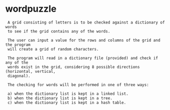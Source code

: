 # wordpuzzle
     A grid consisting of letters is to be checked against a dictionary of words
     to see if the grid contains any of the words.

     The user can input a value for the rows and columns of the grid and the program
     will create a grid of random characters.

     The program will read in a dictionary file (provided) and check if any of the
     words exist in the grid, considering 8 possible directions (horizontal, vertical,
     diagonal).

     The checking for words will be performed in one of three ways:

     a) when the dictionary list is kept in a linked list.
     b) when the dictionary list is kept in a tree.
     c) when the dictionary list is kept in a hash table.

     
